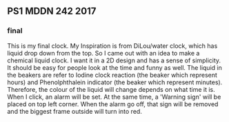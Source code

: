 ## PS1 MDDN 242 2017

### final

This is my final clock. My Inspiration is from DiLou/water clock, which has liquid drop down from the top. So I came out with an idea to make a chemical liquid clock. I want it in a 2D design and has a sense of simplicity. It should be easy for people look at the time and funny as well. The liquid in the beakers are refer to Iodine clock reaction (the beaker which represent hours) and Phenolphthalein indicator (the beaker which represent minutes). Therefore, the colour of the liquid will change depends on what time it is. When I click, an alarm will be set. At the same time, a 'Warning sign' will be placed on top left corner. When the alarm go off, that sign will be removed and the biggest frame outside will turn into red.

